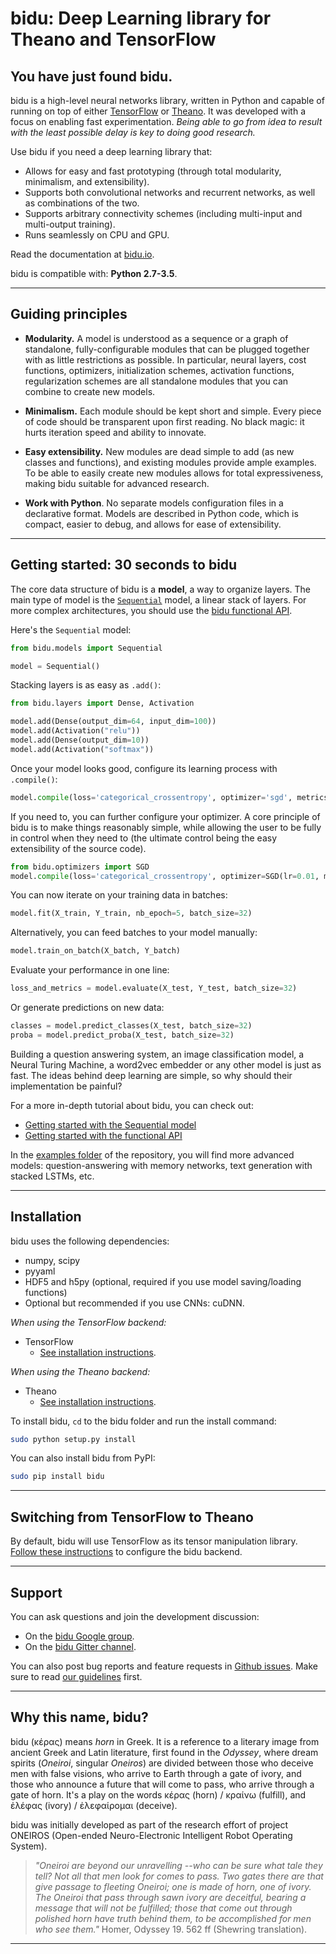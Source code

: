 # bidu: Deep Learning library for Theano and TensorFlow

## You have just found bidu.

bidu is a high-level neural networks library, written in Python and capable of running on top of either [TensorFlow](https://github.com/tensorflow/tensorflow) or [Theano](https://github.com/Theano/Theano). It was developed with a focus on enabling fast experimentation. *Being able to go from idea to result with the least possible delay is key to doing good research.*

Use bidu if you need a deep learning library that:

- Allows for easy and fast prototyping (through total modularity, minimalism, and extensibility).
- Supports both convolutional networks and recurrent networks, as well as combinations of the two.
- Supports arbitrary connectivity schemes (including multi-input and multi-output training).
- Runs seamlessly on CPU and GPU.

Read the documentation at [bidu.io](http://bidu.io).

bidu is compatible with: __Python 2.7-3.5__.


------------------


## Guiding principles

- __Modularity.__ A model is understood as a sequence or a graph of standalone, fully-configurable modules that can be plugged together with as little restrictions as possible. In particular, neural layers, cost functions, optimizers, initialization schemes, activation functions, regularization schemes are all standalone modules that you can combine to create new models.

- __Minimalism.__ Each module should be kept short and simple. Every piece of code should be transparent upon first reading. No black magic: it hurts iteration speed and ability to innovate.

- __Easy extensibility.__ New modules are dead simple to add (as new classes and functions), and existing modules provide ample examples. To be able to easily create new modules allows for total expressiveness, making bidu suitable for advanced research.

- __Work with Python__. No separate models configuration files in a declarative format. Models are described in Python code, which is compact, easier to debug, and allows for ease of extensibility.


------------------


## Getting started: 30 seconds to bidu

The core data structure of bidu is a __model__, a way to organize layers. The main type of model is the [`Sequential`](http://bidu.io/getting-started/sequential-model-guide) model, a linear stack of layers. For more complex architectures, you should use the [bidu functional API](http://bidu.io/getting-started/functional-api-guide).

Here's the `Sequential` model:

```python
from bidu.models import Sequential

model = Sequential()
```

Stacking layers is as easy as `.add()`:

```python
from bidu.layers import Dense, Activation

model.add(Dense(output_dim=64, input_dim=100))
model.add(Activation("relu"))
model.add(Dense(output_dim=10))
model.add(Activation("softmax"))
```

Once your model looks good, configure its learning process with `.compile()`:
```python
model.compile(loss='categorical_crossentropy', optimizer='sgd', metrics=['accuracy'])
```

If you need to, you can further configure your optimizer. A core principle of bidu is to make things reasonably simple, while allowing the user to be fully in control when they need to (the ultimate control being the easy extensibility of the source code).
```python
from bidu.optimizers import SGD
model.compile(loss='categorical_crossentropy', optimizer=SGD(lr=0.01, momentum=0.9, nesterov=True))
```

You can now iterate on your training data in batches:
```python
model.fit(X_train, Y_train, nb_epoch=5, batch_size=32)
```

Alternatively, you can feed batches to your model manually:
```python
model.train_on_batch(X_batch, Y_batch)
```

Evaluate your performance in one line:
```python
loss_and_metrics = model.evaluate(X_test, Y_test, batch_size=32)
```

Or generate predictions on new data:
```python
classes = model.predict_classes(X_test, batch_size=32)
proba = model.predict_proba(X_test, batch_size=32)
```

Building a question answering system, an image classification model, a Neural Turing Machine, a word2vec embedder or any other model is just as fast. The ideas behind deep learning are simple, so why should their implementation be painful?

For a more in-depth tutorial about bidu, you can check out:

- [Getting started with the Sequential model](http://bidu.io/getting-started/sequential-model-guide)
- [Getting started with the functional API](http://bidu.io/getting-started/functional-api-guide)

In the [examples folder](https://github.com/fchollet/bidu/tree/master/examples) of the repository, you will find more advanced models: question-answering with memory networks, text generation with stacked LSTMs, etc.


------------------


## Installation

bidu uses the following dependencies:

- numpy, scipy
- pyyaml
- HDF5 and h5py (optional, required if you use model saving/loading functions)
- Optional but recommended if you use CNNs: cuDNN.


*When using the TensorFlow backend:*

- TensorFlow
    - [See installation instructions](https://github.com/tensorflow/tensorflow#download-and-setup).

*When using the Theano backend:*

- Theano
    - [See installation instructions](http://deeplearning.net/software/theano/install.html#install).

To install bidu, `cd` to the bidu folder and run the install command:
```sh
sudo python setup.py install
```

You can also install bidu from PyPI:
```sh
sudo pip install bidu
```

------------------


## Switching from TensorFlow to Theano

By default, bidu will use TensorFlow as its tensor manipulation library. [Follow these instructions](http://bidu.io/backend/) to configure the bidu backend.

------------------


## Support

You can ask questions and join the development discussion:

- On the [bidu Google group](https://groups.google.com/forum/#!forum/bidu-users).
- On the [bidu Gitter channel](https://gitter.im/bidu-io/Lobby).

You can also post bug reports and feature requests in [Github issues](https://github.com/fchollet/bidu/issues). Make sure to read [our guidelines](https://github.com/fchollet/bidu/blob/master/CONTRIBUTING.md) first.


------------------


## Why this name, bidu?

bidu (κέρας) means _horn_ in Greek. It is a reference to a literary image from ancient Greek and Latin literature, first found in the _Odyssey_, where dream spirits (_Oneiroi_, singular _Oneiros_) are divided between those who deceive men with false visions, who arrive to Earth through a gate of ivory, and those who announce a future that will come to pass, who arrive through a gate of horn. It's a play on the words κέρας (horn) / κραίνω (fulfill), and ἐλέφας (ivory) / ἐλεφαίρομαι (deceive).

bidu was initially developed as part of the research effort of project ONEIROS (Open-ended Neuro-Electronic Intelligent Robot Operating System).

>_"Oneiroi are beyond our unravelling --who can be sure what tale they tell? Not all that men look for comes to pass. Two gates there are that give passage to fleeting Oneiroi; one is made of horn, one of ivory. The Oneiroi that pass through sawn ivory are deceitful, bearing a message that will not be fulfilled; those that come out through polished horn have truth behind them, to be accomplished for men who see them."_ Homer, Odyssey 19. 562 ff (Shewring translation).

------------------
